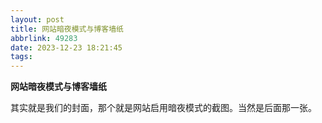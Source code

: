 ```yaml
---
layout: post
title: 网站暗夜模式与博客墙纸
abbrlink: 49283
date: 2023-12-23 18:21:45
tags:
---
```

**网站暗夜模式与博客墙纸**

其实就是我们的封面，那个就是网站启用暗夜模式的截图。当然是后面那一张。
